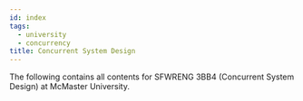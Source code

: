 ```yaml
---
id: index
tags:
  - university
  - concurrency
title: Concurrent System Design
---
```


The following contains all contents for SFWRENG 3BB4 (Concurrent System Design) at McMaster University.
